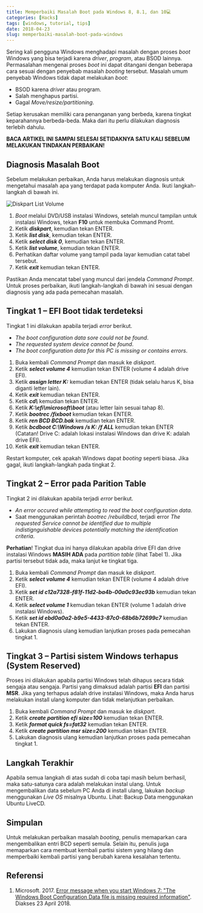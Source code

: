 ```yaml
---
title: Memperbaiki Masalah Boot pada Windows 8, 8.1, dan 10💻
categories: [Hacks]
tags: [windows, tutorial, tips]
date: 2018-04-23
slug: memperbaiki-masalah-boot-pada-windows
---
```


Sering kali pengguna Windows menghadapi masalah dengan proses *boot* Windows yang bisa terjadi karena *driver*,
*program*, atau BSOD lainnya. Permasalahan mengenai proses *boot* ini dapat ditangani dengan beberapa cara sesuai dengan
penyebab masalah *booting* tersebut. Masalah umum penyebab Windows tidak dapat melakukan *boot*:

- BSOD karena *driver* atau program.
- Salah menghapus partisi.
- Gagal *Move/resize/partitioning*.

Setiap kerusakan memiliki cara penanganan yang berbeda, karena tingkat keparahannya berbeda-beda. Maka dari itu perlu
dilakukan diagnosis terlebih dahulu.

**BACA ARTIKEL INI SAMPAI SELESAI SETIDAKNYA SATU KALI SEBELUM MELAKUKAN TINDAKAN PERBAIKAN!**

## Diagnosis Masalah Boot

Sebelum melakukan perbaikan, Anda harus melakukan diagnosis untuk mengetahui masalah apa yang terdapat pada komputer
Anda. Ikuti langkah-langkah di bawah ini.

![Diskpart List Volume](https://blob.kodesiana.com/kodesiana-public-assets/posts/2018/2/diskpart-list-volume.jpg)

1. *Boot* melalui DVD/USB instalasi Windows, setelah muncul tampilan untuk instalasi Windows, tekan **F10** untuk
   membuka Command Promt.
2. Ketik ***diskpart***, kemudian tekan ENTER.
3. Ketik ***list disk***, kemudian tekan ENTER.
4. Ketik ***select disk 0***, kemudian tekan ENTER.
5. Ketik ***list volume***, kemudian tekan ENTER.
6. Perhatikan daftar volume yang tampil pada layar kemudian catat tabel tersebut.
7. Ketik ***exit*** kemudian tekan ENTER.

Pastikan Anda mencatat tabel yang muncul dari jendela *Command Prompt*. Untuk proses perbaikan, ikuti langkah-langkah di
bawah ini sesuai dengan diagnosis yang ada pada pemecahan masalah.

## Tingkat 1 – EFI Boot tidak terdeteksi

Tingkat 1 ini dilakukan apabila terjadi *error* berikut.

- *The boot configuration data sore could not be found*.
- *The requested system device cannot be found*.
- *The boot configuration data for this PC is missing or contains errors*.

1. Buka kembali *Command Prompt* dan masuk ke *diskpart*.
2. Ketik ***select volume 4*** kemudian tekan ENTER (volume 4 adalah drive EFI).
3. Ketik ***assign letter K:*** kemudian tekan ENTER (tidak selalu harus K, bisa diganti letter lain).
4. Ketik ***exit*** kemudian tekan ENTER.
5. Ketik ***cd\\*** kemudian tekan ENTER.
6. Ketik ***K:\\efi\\microsoft\\boot*** (atau letter lain sesuai tahap 8).
7. Ketik ***bootrec /fixboot*** kemudian tekan ENTER.
8. Ketik ***ren BCD BCD.bak*** kemudian tekan ENTER.
9. Ketik ***bcdboot C:\\Windows /s K: /f ALL*** kemudian tekan ENTER (Catatan! Drive C: adalah lokasi instalasi Windows
   dan drive K: adalah drive EFI).
10. Ketik ***exit*** kemudian tekan ENTER.

Restart komputer, cek apakah Windows dapat *booting* seperti biasa. Jika gagal, ikuti langkah-langkah pada tingkat 2.

## Tingkat 2 – Error pada Parition Table

Tingkat 2 ini dilakukan apabila terjadi *error* berikut.

- *An error occured while attempting to read the boot configuration data*.
- Saat menggunakan perintah *bootrec /rebuildbcd*, terjadi error *The requested Service cannot be identified due to
  multiple indistignguishable devices potentially matching the identification criteria*.

**Perhatian**! Tingkat dua ini hanya dilakukan apabila drive EFI dan drive instalasi Windows **MASIH ADA** pada
*partition table* (lihat Tabel 1). Jika partisi tersebut tidak ada, maka lanjut ke tingkat tiga.

1. Buka kembali *Command Prompt* dan masuk ke *diskpart*.
2. Ketik ***select volume 4*** kemudian tekan ENTER (volume 4 adalah drive EFI).
3. Ketik ***set id c12a7328-f81f-11d2-ba4b-00a0c93ec93b*** kemudian tekan ENTER.
4. Ketik ***select volume 1*** kemudian tekan ENTER (volume 1 adalah drive instalasi Windows).
5. Ketik ***set id ebd0a0a2-b9e5-4433-87c0-68b6b72699c7*** kemudian tekan ENTER.
6. Lakukan diagnosis ulang kemudian lanjutkan proses pada pemecahan tingkat 1.

## Tingkat 3 – Partisi sistem Windows terhapus (System Reserved)

Proses ini dilakukan apabila partisi Windows telah dihapus secara tidak sengaja atau sengaja. Partisi yang dimaksud
adalah partisi **EFI** dan partisi **MSR**. Jika yang terhapus adalah drive instalasi Windows, maka Anda harus melakukan
install ulang komputer dan tidak melanjutkan perbaikan.

1. Buka kembali *Command Prompt* dan masuk ke *diskpart*.
2. Ketik ***create partition efi size=100*** kemudian tekan ENTER.
3. Ketik ***format quick fs=fat32*** kemudian tekan ENTER.
4. Ketik ***create partition msr size=200*** kemudian tekan ENTER.
5. Lakukan diagnosis ulang kemudian lanjutkan proses pada pemecahan tingkat 1.

## Langkah Terakhir

Apabila semua langkah di atas sudah di coba tapi masih belum berhasil, maka satu-satunya cara adalah melakukan instal
ulang. Untuk mengembalikan data sebelum PC Anda di install ulang, lakukan *backup* menggunakan *Live OS* misalnya
Ubuntu. Lihat: Backup Data menggunakan Ubuntu LiveCD.

## Simpulan

Untuk melakukan perbaikan masalah *booting*, penulis memaparkan cara mengembalikan entri BCD seperti semula. Selain itu,
penulis juga memaparkan cara membuat kembali partisi sistem yang hilang dan memperbaiki kembali partisi yang berubah
karena kesalahan tertentu.

## Referensi

1. Microsoft. 2017. [Error message when you start Windows 7: "The Windows Boot Configuration Data file is missing required information"](https://support.microsoft.com/en-us/help/2004518/error-message-when-you-start-windows-7-the-windows-boot-configuration). Diakses 23 April 2018.
